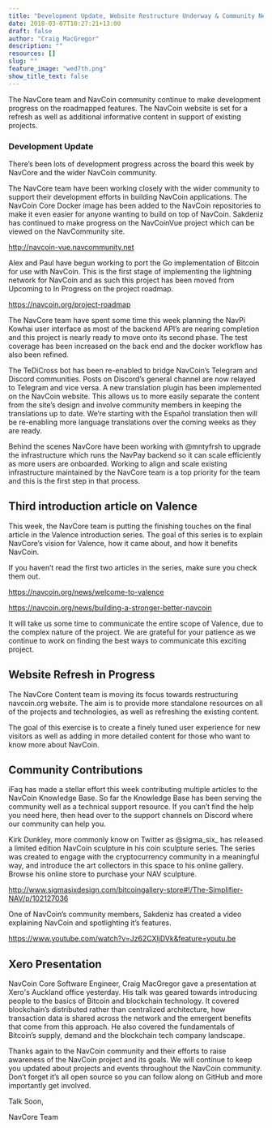 ```yaml
---
title: "Development Update, Website Restructure Underway & Community News"
date: 2018-03-07T10:27:21+13:00
draft: false
author: "Craig MacGregor"
description: ""
resources: []
slug: ""
feature_image: "wed7th.png"
show_title_text: false
---
```



The NavCore team and NavCoin community continue to make development progress on the roadmapped features. The NavCoin website is set for a refresh as well as additional informative content in support of existing projects.

### Development Update
There’s been lots of development progress across the board this week by NavCore and the wider NavCoin community.

The NavCore team have been working closely with the wider community to support their development efforts in building NavCoin applications. The NavCoin Core Docker image has been added to the NavCoin repositories to make it even easier for anyone wanting to build on top of NavCoin. Sakdeniz has continued to make progress on the NavCoinVue project which can be viewed on the NavCommunity site.

http://navcoin-vue.navcommunity.net

Alex and Paul have begun working to port the Go implementation of Bitcoin for use with NavCoin. This is the first stage of implementing the lightning network for NavCoin and as such this project has been moved from Upcoming to In Progress on the project roadmap.

https://navcoin.org/project-roadmap

The NavCore team have spent some time this week planning the NavPi Kowhai user interface as most of the backend API’s are nearing completion and this project is nearly ready to move onto its second phase. The test coverage has been increased on the back end and the docker workflow has also been refined.

The TeDiCross bot has been re-enabled to bridge NavCoin’s Telegram and Discord communities. Posts on Discord’s general channel are now relayed to Telegram and vice versa. A new translation plugin has been implemented on the NavCoin website. This allows us to more easily separate the content from the site’s design and involve community members in keeping the translations up to date. We’re starting with the Español translation then will be re-enabling more language translations over the coming weeks as they are ready.

Behind the scenes NavCore have been working with @mntyfrsh to upgrade the infrastructure which runs the NavPay backend so it can scale efficiently as more users are onboarded. Working to align and scale existing infrastructure maintained by the NavCore team is a top priority for the team and this is the first step in that process.

## Third introduction article on Valence
This week, the NavCore team is putting the finishing touches on the final article in the Valence introduction series. The goal of this series is to explain NavCore’s vision for Valence, how it came about, and how it benefits NavCoin.

If you haven’t read the first two articles in the series, make sure you check them out.

https://navcoin.org/news/welcome-to-valence

https://navcoin.org/news/building-a-stronger-better-navcoin

It will take us some time to communicate the entire scope of Valence, due to the complex nature of the project. We are grateful for your patience as we continue to work on finding the best ways to communicate this exciting project.

## Website Refresh in Progress
The NavCore Content team is moving its focus towards restructuring navcoin.org website. The aim is to provide more standalone resources on all of the projects and technologies, as well as refreshing the existing content.

The goal of this exercise is to create a finely tuned user experience for new visitors as well as adding in more detailed content for those who want to know more about NavCoin.

## Community Contributions
iFaq has made a stellar effort this week contributing multiple articles to the NavCoin Knowledge Base. So far the Knowledge Base has been serving the community well as a technical support resource. If you can’t find the help you need here, then head over to the support channels on Discord where our community can help you.

Kirk Dunkley, more commonly know on Twitter as @sigma_six_ has released a limited edition NavCoin sculpture in his coin sculpture series. The series was created to engage with the cryptocurrency community in a meaningful way, and introduce the art collectors in this space to his online gallery. Browse his online store to purchase your NAV sculpture.

http://www.sigmasixdesign.com/bitcoingallery-store#!/The-Simplifier-NAV/p/102127036

One of NavCoin’s community members, Sakdeniz has created a video explaining NavCoin and spotlighting it’s features.

https://www.youtube.com/watch?v=Jz62CXljDVk&feature=youtu.be

## Xero Presentation
NavCoin Core Software Engineer, Craig MacGregor gave a presentation at Xero's Auckland office yesterday. His talk was geared towards introducing people to the basics of Bitcoin and blockchain technology. It covered blockchain’s distributed rather than centralized architecture, how transaction data is shared across the network and the emergent benefits that come from this approach. He also covered the fundamentals of Bitcoin’s supply, demand and the blockchain tech company landscape.


Thanks again to the NavCoin community and their efforts to raise awareness of the NavCoin project and its goals. We will continue to keep you updated about projects and events throughout the NavCoin community. Don’t forget it’s all open source so you can follow along on GitHub and more importantly get involved.

Talk Soon,

NavCore Team